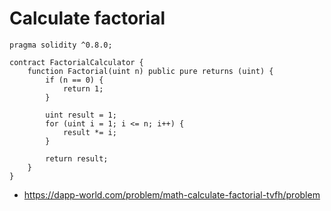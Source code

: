 # Calculate factorial


```
pragma solidity ^0.8.0;

contract FactorialCalculator {
    function Factorial(uint n) public pure returns (uint) {
        if (n == 0) {
            return 1;
        }
        
        uint result = 1;
        for (uint i = 1; i <= n; i++) {
            result *= i;
        }
        
        return result;
    }
}

```

- https://dapp-world.com/problem/math-calculate-factorial-tvfh/problem
